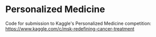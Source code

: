 # Personalized Medicine

Code for submission to Kaggle's Personalized Medicine competition:
https://www.kaggle.com/c/msk-redefining-cancer-treatment
